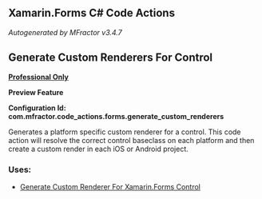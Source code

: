 ## Xamarin.Forms C# Code Actions
*Autogenerated by MFractor v3.4.7*
## Generate Custom Renderers For Control

**[Professional Only](https://www.mfractor.com/buy?utm_source=docs&utm_medium=professional_only)**

**Preview Feature**

**Configuration Id: com.mfractor.code_actions.forms.generate_custom_renderers**

Generates a platform specific custom renderer for a control. This code action will resolve the correct control baseclass on each platform and then create a custom render in each iOS or Android project.


### Uses:

 * [Generate Custom Renderer For Xamarin.Forms Control](/code-generation/xamarin-forms.md#generate-custom-renderer-for-xamarin.forms-control)


